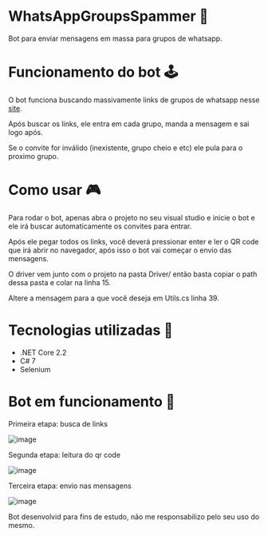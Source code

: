 # WhatsAppGroupsSpammer 👾

Bot para enviar mensagens em massa para grupos de whatsapp.

# Funcionamento do bot 🕹️

O bot funciona buscando massivamente links de grupos de whatsapp nesse <a href="https://gruposwhats.app/">site</a>.

Após buscar os links, ele entra em cada grupo, manda a mensagem e sai logo após.

Se o convite for inválido (inexistente, grupo cheio e etc) ele pula para o proximo grupo.

# Como usar 🎮
Para rodar o bot, apenas abra o projeto no seu visual studio e inicie o bot e ele irá buscar automaticamente os convites para entrar.

Após ele pegar todos os links, você deverá pressionar enter e ler o QR code que irá abrir no navegador, após isso o bot vai começar o envio das mensagens.

O driver vem junto com o projeto na pasta Driver/ então basta copiar o path dessa pasta e colar na linha 15.

Altere a mensagem para a que você deseja em Utils.cs linha 39.

# Tecnologias utilizadas 📜
- .NET Core 2.2
- C# 7
- Selenium

# Bot em funcionamento 🚀

Primeira etapa: busca de links

![image](https://user-images.githubusercontent.com/40467826/76956877-99820c80-68f3-11ea-8eb8-543ef302c580.png)

Segunda etapa: leitura do qr code

![image](https://user-images.githubusercontent.com/40467826/76957310-52e0e200-68f4-11ea-9932-186bcf05d840.png)

Terceira etapa: envio nas mensagens

![image](https://user-images.githubusercontent.com/40467826/76957497-ab17e400-68f4-11ea-884d-51dbcfff9bb4.png)



Bot desenvolvid para fins de estudo, não me responsabilizo pelo seu uso do mesmo.
